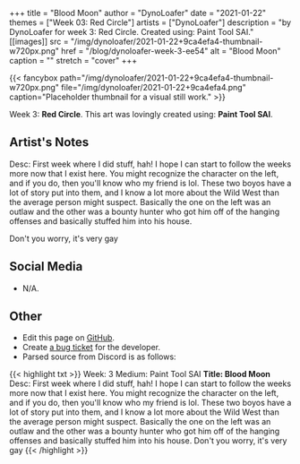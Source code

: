 +++
title =       "Blood Moon"
author =      "DynoLoafer"
date =        "2021-01-22"
themes =      ["Week 03: Red Circle"]
artists =     ["DynoLoafer"]
description = "by DynoLoafer for week 3: Red Circle. Created using: Paint Tool SAI."
[[images]]
      src = "/img/dynoloafer/2021-01-22+9ca4efa4-thumbnail-w720px.png"
      href = "/blog/dynoloafer-week-3-ee54"
      alt = "Blood Moon"
      caption = ""
      stretch = "cover"
+++

{{< fancybox path="/img/dynoloafer/2021-01-22+9ca4efa4-thumbnail-w720px.png" file="/img/dynoloafer/2021-01-22+9ca4efa4.png" caption="Placeholder thumbnail for a visual still work." >}}


Week 3: **Red Circle**. This art was lovingly created using: **Paint Tool SAI**.

## Artist's Notes

Desc: First week where I did stuff, hah! I hope I can start to follow the weeks more now that I exist here. You might recognize the character on the left, and if you do, then you'll know who my friend is lol. These two boyos have a lot of story put into them, and I know a lot more about the Wild West than the average person might suspect. Basically the one on the left was an outlaw and the other was a bounty hunter who got him off of the hanging offenses and basically stuffed him into his house.

Don't you worry, it's very gay

## Social Media

- N/A.

## Other

- Edit this page on [GitHub](https://github.com/teaminkling/web-refresh/edit/main/content/blog/dynoloafer-week-3-ee54.md).
- Create [a bug ticket](https://github.com/teaminkling/web-refresh/issues/new?assignees=&labels=bug&template=problem-report.md&title=) for the developer.
- Parsed source from Discord is as follows:

{{< highlight txt >}}
Week: 3
Medium: Paint Tool SAI
__Title: Blood Moon__
Desc: First week where I did stuff, hah! I hope I can start to follow the weeks more now that I exist here. You might recognize the character on the left, and if you do, then you'll know who my friend is lol. These two boyos have a lot of story put into them, and I know a lot more about the Wild West than the average person might suspect. Basically the one on the left was an outlaw and the other was a bounty hunter who got him off of the hanging offenses and basically stuffed him into his house.
Don't you worry, it's very gay
{{< /highlight >}}